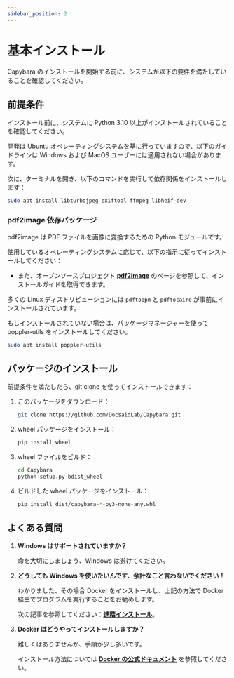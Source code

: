 ```yaml
---
sidebar_position: 2
---
```


# 基本インストール

Capybara のインストールを開始する前に、システムが以下の要件を満たしていることを確認してください。

## 前提条件

インストール前に、システムに Python 3.10 以上がインストールされていることを確認してください。

開発は Ubuntu オペレーティングシステムを基に行っていますので、以下のガイドラインは Windows および MacOS ユーザーには適用されない場合があります。

次に、ターミナルを開き、以下のコマンドを実行して依存関係をインストールします：

```bash
sudo apt install libturbojpeg exiftool ffmpeg libheif-dev
```

### pdf2image 依存パッケージ

pdf2image は PDF ファイルを画像に変換するための Python モジュールです。

使用しているオペレーティングシステムに応じて、以下の指示に従ってインストールしてください：

- また、オープンソースプロジェクト [**pdf2image**](https://github.com/Belval/pdf2image) のページを参照して、インストールガイドを取得できます。

多くの Linux ディストリビューションには `pdftoppm` と `pdftocairo` が事前にインストールされています。

もしインストールされていない場合は、パッケージマネージャーを使って poppler-utils をインストールしてください。

```bash
sudo apt install poppler-utils
```

## パッケージのインストール

前提条件を満たしたら、git clone を使ってインストールできます：

1. このパッケージをダウンロード：

   ```bash
   git clone https://github.com/DocsaidLab/Capybara.git
   ```

2. wheel パッケージをインストール：

   ```bash
   pip install wheel
   ```

3. wheel ファイルをビルド：

   ```bash
   cd Capybara
   python setup.py bdist_wheel
   ```

4. ビルドした wheel パッケージをインストール：

   ```bash
   pip install dist/capybara-*-py3-none-any.whl
   ```

## よくある質問

1. **Windows はサポートされていますか？**

   命を大切にしましょう、Windows は避けてください。

2. **どうしても Windows を使いたいんです、余計なこと言わないでください！**

   わかりました、その場合 Docker をインストールし、上記の方法で Docker 経由でプログラムを実行することをお勧めします。

   次の記事を参照してください：[**進階インストール**](./advance.md)。

3. **Docker はどうやってインストールしますか？**

   難しくはありませんが、手順が少し多いです。

   インストール方法については [**Docker の公式ドキュメント**](https://docs.docker.com/get-docker/) を参照してください。
